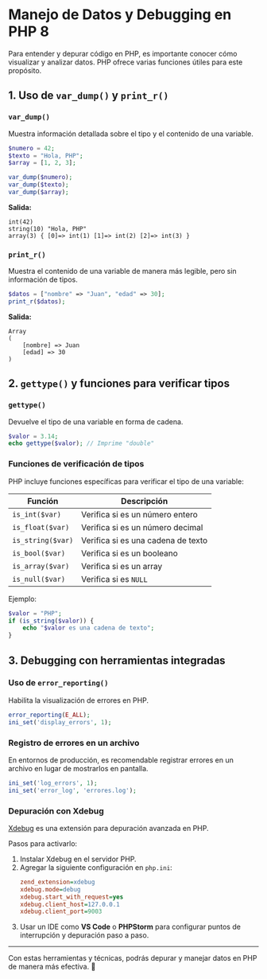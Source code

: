 # Manejo de Datos y Debugging en PHP 8

Para entender y depurar código en PHP, es importante conocer cómo visualizar y analizar datos. PHP ofrece varias funciones útiles para este propósito.

## 1. Uso de `var_dump()` y `print_r()`

### **`var_dump()`**
Muestra información detallada sobre el tipo y el contenido de una variable.
```php
$numero = 42;
$texto = "Hola, PHP";
$array = [1, 2, 3];

var_dump($numero);
var_dump($texto);
var_dump($array);
```
**Salida:**
```
int(42)
string(10) "Hola, PHP"
array(3) { [0]=> int(1) [1]=> int(2) [2]=> int(3) }
```

### **`print_r()`**
Muestra el contenido de una variable de manera más legible, pero sin información de tipos.
```php
$datos = ["nombre" => "Juan", "edad" => 30];
print_r($datos);
```
**Salida:**
```
Array
(
    [nombre] => Juan
    [edad] => 30
)
```

## 2. `gettype()` y funciones para verificar tipos

### **`gettype()`**
Devuelve el tipo de una variable en forma de cadena.
```php
$valor = 3.14;
echo gettype($valor); // Imprime "double"
```

### **Funciones de verificación de tipos**
PHP incluye funciones específicas para verificar el tipo de una variable:

| Función | Descripción |
|---------|------------|
| `is_int($var)` | Verifica si es un número entero |
| `is_float($var)` | Verifica si es un número decimal |
| `is_string($var)` | Verifica si es una cadena de texto |
| `is_bool($var)` | Verifica si es un booleano |
| `is_array($var)` | Verifica si es un array |
| `is_null($var)` | Verifica si es `NULL` |

Ejemplo:
```php
$valor = "PHP";
if (is_string($valor)) {
    echo "$valor es una cadena de texto";
}
```

## 3. Debugging con herramientas integradas

### **Uso de `error_reporting()`**
Habilita la visualización de errores en PHP.
```php
error_reporting(E_ALL);
ini_set('display_errors', 1);
```

### **Registro de errores en un archivo**
En entornos de producción, es recomendable registrar errores en un archivo en lugar de mostrarlos en pantalla.
```php
ini_set('log_errors', 1);
ini_set('error_log', 'errores.log');
```

### **Depuración con Xdebug**
[Xdebug](https://xdebug.org/) es una extensión para depuración avanzada en PHP.

Pasos para activarlo:
1. Instalar Xdebug en el servidor PHP.
2. Agregar la siguiente configuración en `php.ini`:
   ```ini
   zend_extension=xdebug
   xdebug.mode=debug
   xdebug.start_with_request=yes
   xdebug.client_host=127.0.0.1
   xdebug.client_port=9003
   ```
3. Usar un IDE como **VS Code** o **PHPStorm** para configurar puntos de interrupción y depuración paso a paso.

---

Con estas herramientas y técnicas, podrás depurar y manejar datos en PHP de manera más efectiva. 🚀

